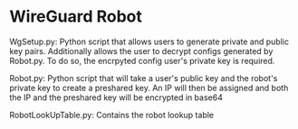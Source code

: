 # WireGuard Robot

WgSetup.py: Python script that allows users to generate private and public key pairs. Additionally allows the user to decrypt configs generated by Robot.py. To do so, the encrpyted config user's private key is required.

Robot.py: Python script that will take a user's public key and the robot's private key to create a preshared key. An IP will then be assigned and both the IP and the preshared key will be encrypted in base64

RobotLookUpTable.py: Contains the robot lookup table
